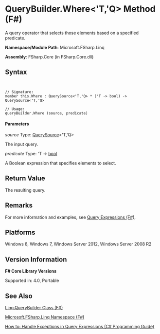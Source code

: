 # QueryBuilder.Where<'T,'Q> Method (F#)

A query operator that selects those elements based on a specified predicate.

**Namespace/Module Path**: Microsoft.FSharp.Linq

**Assembly**: FSharp.Core (in FSharp.Core.dll)


## Syntax


```


// Signature:
member this.Where : QuerySource<'T,'Q> * ('T -> bool) -> QuerySource<'T,'Q>

// Usage:
queryBuilder.Where (source, predicate)

```



#### Parameters
*source*
Type: [QuerySource](http://msdn.microsoft.com/en-us/library/873589c1-c5dc-47d9-8abf-fee7258dfb00)&lt;'T,'Q&gt;


The input query.


*predicate*
Type: 'T -&gt; [bool](http://msdn.microsoft.com/en-us/library/89c0cf9c-49ce-4207-a3be-555851a67dd5)


A Boolean expression that specifies elements to select.




## Return Value
The resulting query.


## Remarks
For more information and examples, see [Query Expressions (F#)](http://msdn.microsoft.com/en-us/library/ff72235c-3ad8-4215-8679-2754484823db).


## Platforms
Windows 8, Windows 7, Windows Server 2012, Windows Server 2008 R2


## Version Information
**F# Core Library Versions**

Supported in: 4.0, Portable




## See Also
[Linq.QueryBuilder Class &#40;F&#35;&#41;](Linq.QueryBuilder-Class-%5BFSharp%5D.md)

[Microsoft.FSharp.Linq Namespace &#40;F&#35;&#41;](Microsoft.FSharp.Linq-Namespace-%5BFSharp%5D.md)

[How to: Handle Exceptions in Query Expressions (C# Programming Guide)](http://msdn.microsoft.com/en-us/library/4ce6c081-7731-4b8f-b4fa-d947f165a18a)

